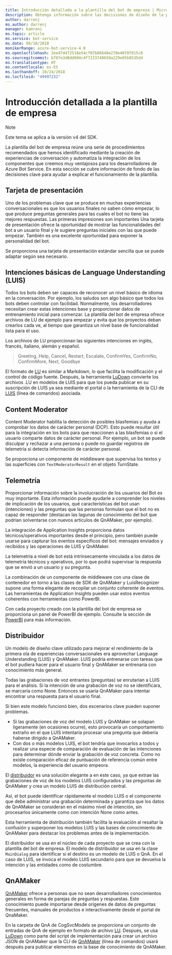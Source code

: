 ```yaml
---
title: Introducción detallada a la plantilla del bot de empresa | Microsoft Docs
description: Obtenga información sobre las decisiones de diseño de la plantilla del bot de empresa
author: darrenj
ms.author: darrenj
manager: kamrani
ms.topic: article
ms.service: bot-service
ms.date: 09/18/2018
monikerRange: azure-bot-service-4.0
ms.openlocfilehash: 2ee47d472518e54cf07b86648e270e40f8f015c0
ms.sourcegitcommit: b78fe3d8dd604c4f7233740658a229e85b8535dd
ms.translationtype: HT
ms.contentlocale: es-ES
ms.lasthandoff: 10/24/2018
ms.locfileid: "49997232"
---
```

# <a name="enterprise-template---detailed-overview"></a>Introducción detallada a la plantilla de empresa

> [!NOTE]
> Este tema se aplica a la versión v4 del SDK. 

La plantilla del bot de empresa reúne una serie de procedimientos recomendados que hemos identificado mediante la creación de experiencias de conversación y automatiza la integración de los componentes que creemos muy ventajosos para los desarrolladores de Azure Bot Service. En esta sección se cubre información de fondo de las decisiones clave para ayudar a explicar el funcionamiento de la plantilla.

## <a name="introduction-card"></a>Tarjeta de presentación

Uno de los problemas clave que se produce en muchas experiencias conversacionales es que los usuarios finales no saben cómo empezar, lo que produce preguntas generales para las cuales el bot no tiene las mejores respuestas. Las primeras impresiones son importantes Una tarjeta de presentación ofrece la oportunidad de mostrar las funcionalidades del bot a un usuario final y le sugiere preguntas iniciales con las que puede empezar. También es una excelente oportunidad para exponer la personalidad del bot.

Se proporciona una tarjeta de presentación estándar sencilla que se puede adaptar según sea necesario.

## <a name="basic-language-understanding-luis-intents"></a>Intenciones básicas de Language Understanding (LUIS)

Todos los bots deben ser capaces de reconocer un nivel básico de idioma en la conversación. Por ejemplo, los saludos son algo básico que todos los bots deben controlar con facilidad. Normalmente, los desarrolladores necesitan crear estas intenciones base y proporcionar datos de entrenamiento inicial para comenzar. La plantilla del bot de empresa ofrece archivos de LU de ejemplo para empezar y evita que los proyectos deban crearlos cada ve, al tiempo que garantiza un nivel base de funcionalidad lista para el uso.

Los archivos de LU proporcionan las siguientes intenciones en inglés, francés, italiano, alemán y español.

> Greeting, Help, Cancel, Restart, Escalate, ConfirmYes, ConfirmNo, ConfirmMore, Next, Goodbye

El formato de [LU](https://github.com/Microsoft/botbuilder-tools/blob/master/packages/Ludown/docs/lu-file-format.md) es similar a Markdown, lo que facilita la modificación y el control de código fuente. Después, la herramienta [LuDown](https://github.com/Microsoft/botbuilder-tools/tree/master/packages/Ludown) convierte los archivos .LU en modelos de LUIS para que los pueda publicar en su suscripción de LUIS ya sea mediante el portal o la herramienta de la CLI de [LUIS](https://github.com/Microsoft/botbuilder-tools/tree/master/packages/LUIS) (línea de comandos) asociada.

## <a name="content-moderator"></a>Content Moderator

Content Moderator habilita la detección de posibles blasfemias y ayuda a comprobar los datos de carácter personal (DCP). Esto puede resultar útil para la integración en los bots para que reaccionen a las blasfemias o si el usuario comparte datos de carácter personal. Por ejemplo, un bot se puede disculpar y rechazar a una persona o puede no guardar registros de telemetría si detecta información de carácter personal.

Se proporciona un componente de middleware que supervisa los textos y las superficies con ```TextModeratorResult``` en el objeto TurnState.

## <a name="telemetry"></a>Telemetría

Proporcionar información sobre la involucración de los usuarios del Bot es muy importante. Esta información puede ayudarle a comprender los niveles de implicación de los usuarios, qué características del bot usan (intenciones) y las preguntas que las personas formulan que el bot no es capaz de responder (destacan las lagunas de conocimiento del bot que podrían solventarse con nuevos artículos de QnAMaker, por ejemplo).

La integración de Application Insights proporciona datos técnicos/operativos importantes desde el principio, pero también puede usarse para capturar los eventos específicos del bot: mensajes enviados y recibidos y las operaciones de LUIS y QnAMaker.

La telemetría a nivel de bot está intrínsecamente vinculada a los datos de telemetría técnicos y operativos, por lo que podrá supervisar la respuesta que se envió a un usuario y su pregunta.

La combinación de un componente de middleware con una clase de contenedor en torno a las clases de SDK de QnAMaker y LuisRecognizer supone una forma elegante de recopilar un conjunto coherente de eventos. Las herramientas de Application Insights pueden usar estos eventos coherentes con herramientas como PowerBI.

Con cada proyecto creado con la plantilla del bot de empresa se proporciona un panel de PowerBI de ejemplo. Consulte la sección de [PowerBI](bot-builder-enterprise-template-powerbi.md) para más información.

## <a name="dispatcher"></a>Distribuidor

Un modelo de diseño clave utilizado para mejorar el rendimiento de la primera ola de experiencias conversacionales era aprovechar Language Understanding (LUIS) y QnAMaker. LUIS podría entrenarse con tareas que el bot pudiera hacer para el usuario final y QnAMaker se entrenaría con conocimiento más general.

Todas las grabaciones de voz entrantes (preguntas) se enrutarían a LUIS para el análisis. Si la intención de una grabación de voz no se identificara, se marcaría como None. Entonces se usaría QnAMaker para intentar encontrar una respuesta para el usuario final.

Si bien este modelo funcionó bien, dos escenarios clave pueden suponer problemas.

- Si las grabaciones de voz del modelo LUIS y QnAMaker se solapan ligeramente (en ocasiones ocurre), esto provocaría un comportamiento extraño en el que LUIS intentaría procesar una pregunta que debería haberse dirigido a QnAMaker.
- Con dos o más modelos LUIS, el bot tendría que invocarlos a todos y realizar una especie de comparación de evaluación de las intenciones para determinar dónde enviar la grabación de voz concreta. Como no existe comparación eficaz de puntuación de referencia común entre modelos, la experiencia del usuario empeora.

El [distribuidor](https://docs.microsoft.com/en-us/azure/bot-service/bot-builder-tutorial-dispatch?view=azure-bot-service-4.0&tabs=csaddref%2Ccsbotconfig) es una solución elegante a en este caso, ya que extrae las grabaciones de voz de los modelos LUIS configurados y las preguntas de QnAMaker y crea un modelo LUIS de distribución central.

Así, el bot puede identificar rápidamente el modelo LUIS o el componente que debe administrar una grabación determinada y garantiza que los datos de QnAMaker se consideran en el máximo nivel de intención, sin procesarlos únicamente como con intención None como antes.

Esta herramienta de distribución también facilita la evaluación al resaltar la confusión y superponer los modelos LUIS y las bases de conocimiento de QnAMaker para destacar los problemas antes de la implementación.

El distribuidor se usa en el núcleo de cada proyecto que se crea con la plantilla del bot de empresa. El modelo de distribuidor se usa en la clase `MainDialog` para identificar si el destino es un modelo de LUIS o QnA. En el caso de LUIS, se invoca el modelo LUIS secundario para que se devuelva la intención y las entidades como de costumbre.

## <a name="qnamaker"></a>QnAMaker

[QnAMaker](https://www.qnamaker.ai/) ofrece a personas que no sean desarrolladores conocimientos generales en forma de parejas de preguntas y respuestas. Este conocimiento puede importarse desde orígenes de datos de preguntas frecuentes, manuales de productos e interactivamente desde el portal de QnaMaker.

En la carpeta de QnA de CogSvcModels se proporciona un conjunto de entradas de QnA de ejemplo en formato de archivo [LU](https://github.com/Microsoft/botbuilder-tools/blob/master/packages/Ludown/docs/lu-file-format.md). Después, se usa [LuDown](https://github.com/Microsoft/botbuilder-tools/tree/master/packages/Ludown) como parte del script de implementación para crear un archivo JSON de QnAMaker que la CLI de [QnAMaker](https://github.com/Microsoft/botbuilder-tools/tree/master/packages/QnAMaker) (línea de comandos) usará después para publicar elementos en la base de conocimiento de QnAMaker.
